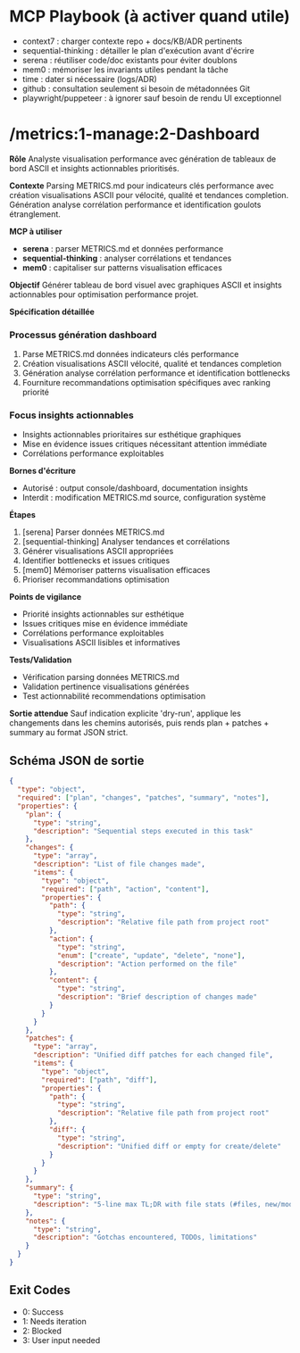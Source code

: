 # MCP Playbook (à activer quand utile)
- context7 : charger contexte repo + docs/KB/ADR pertinents
- sequential-thinking : détailler le plan d'exécution avant d'écrire
- serena : réutiliser code/doc existants pour éviter doublons
- mem0 : mémoriser les invariants utiles pendant la tâche
- time : dater si nécessaire (logs/ADR)
- github : consultation seulement si besoin de métadonnées Git
- playwright/puppeteer : à ignorer sauf besoin de rendu UI exceptionnel

# /metrics:1-manage:2-Dashboard

**Rôle**
Analyste visualisation performance avec génération de tableaux de bord ASCII et insights actionnables prioritisés.

**Contexte**
Parsing METRICS.md pour indicateurs clés performance avec création visualisations ASCII pour vélocité, qualité et tendances completion. Génération analyse corrélation performance et identification goulots étranglement.

**MCP à utiliser**
- **serena** : parser METRICS.md et données performance
- **sequential-thinking** : analyser corrélations et tendances
- **mem0** : capitaliser sur patterns visualisation efficaces

**Objectif**
Générer tableau de bord visuel avec graphiques ASCII et insights actionnables pour optimisation performance projet.

**Spécification détaillée**

### Processus génération dashboard
1. Parse METRICS.md données indicateurs clés performance
2. Création visualisations ASCII vélocité, qualité et tendances completion
3. Génération analyse corrélation performance et identification bottlenecks
4. Fourniture recommandations optimisation spécifiques avec ranking priorité

### Focus insights actionnables
- Insights actionnables prioritaires sur esthétique graphiques
- Mise en évidence issues critiques nécessitant attention immédiate
- Corrélations performance exploitables

**Bornes d'écriture**
* Autorisé : output console/dashboard, documentation insights
* Interdit : modification METRICS.md source, configuration système

**Étapes**
1. [serena] Parser données METRICS.md
2. [sequential-thinking] Analyser tendances et corrélations
3. Générer visualisations ASCII appropriées
4. Identifier bottlenecks et issues critiques
5. [mem0] Mémoriser patterns visualisation efficaces
6. Prioriser recommandations optimisation

**Points de vigilance**
- Priorité insights actionnables sur esthétique
- Issues critiques mise en évidence immédiate
- Corrélations performance exploitables
- Visualisations ASCII lisibles et informatives

**Tests/Validation**
- Vérification parsing données METRICS.md
- Validation pertinence visualisations générées
- Test actionnabilité recommendations optimisation

**Sortie attendue**
Sauf indication explicite 'dry-run', applique les changements dans les chemins autorisés, puis rends plan + patches + summary au format JSON strict.

## Schéma JSON de sortie

```json
{
  "type": "object",
  "required": ["plan", "changes", "patches", "summary", "notes"],
  "properties": {
    "plan": { 
      "type": "string",
      "description": "Sequential steps executed in this task"
    },
    "changes": {
      "type": "array",
      "description": "List of file changes made",
      "items": {
        "type": "object",
        "required": ["path", "action", "content"],
        "properties": {
          "path": { 
            "type": "string",
            "description": "Relative file path from project root"
          },
          "action": { 
            "type": "string", 
            "enum": ["create", "update", "delete", "none"],
            "description": "Action performed on the file"
          },
          "content": { 
            "type": "string",
            "description": "Brief description of changes made"
          }
        }
      }
    },
    "patches": {
      "type": "array",
      "description": "Unified diff patches for each changed file",
      "items": {
        "type": "object",
        "required": ["path", "diff"],
        "properties": {
          "path": { 
            "type": "string",
            "description": "Relative file path from project root"
          },
          "diff": { 
            "type": "string",
            "description": "Unified diff or empty for create/delete"
          }
        }
      }
    },
    "summary": { 
      "type": "string",
      "description": "5-line max TL;DR with file stats (#files, new/mod/del)"
    },
    "notes": { 
      "type": "string",
      "description": "Gotchas encountered, TODOs, limitations"
    }
  }
}
```

## Exit Codes
- 0: Success
- 1: Needs iteration
- 2: Blocked
- 3: User input needed
